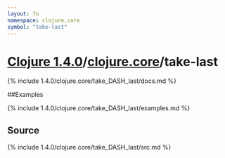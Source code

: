 ```yaml
---
layout: fn
namespace: clojure.core
symbol: "take-last"
---
```


# [Clojure 1.4.0](../../)/[clojure.core](../)/take-last

{% include 1.4.0/clojure.core/take_DASH_last/docs.md %}

##Examples

{% include 1.4.0/clojure.core/take_DASH_last/examples.md %}
## Source
{% include 1.4.0/clojure.core/take_DASH_last/src.md %}

